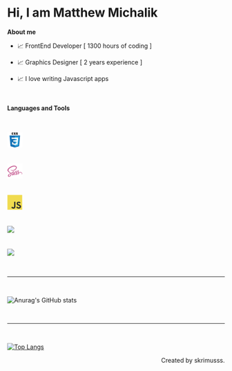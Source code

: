 <h1 align="left">Hi, I am Matthew Michalik</h1>

**About me**

- 📈 FrontEnd Developer [ 1300 hours of coding ]

- 📈 Graphics Designer [ 2 years experience ]

- 📈 I love writing Javascript apps

<br>

**Languages and Tools**

 <code> <br> <img src="https://raw.githubusercontent.com/devicons/devicon/master/icons/css3/css3-original-wordmark.svg" height="35"/> </code>
 <code> <br> <img src="https://raw.githubusercontent.com/devicons/devicon/master/icons/sass/sass-original.svg" height="35"/> </code>
 <code> <br> <img src="https://raw.githubusercontent.com/devicons/devicon/master/icons/javascript/javascript-original.svg" height="35"/> </code>
 <code> <br> <img src="https://www.vectorlogo.zone/logos/git-scm/git-scm-icon.svg" height="35"/> </code>
 <code> <br> <img src="https://angular.io/assets/images/logos/angular/angular.svg" height="35"/> </code>
 
 <br>
 
 ---
 
 <br>
 
![Anurag's GitHub stats](https://github-readme-stats.vercel.app/api?username=skrimusss&show_icons=true)
  
 <br>
  
---

<br>

[![Top Langs](https://github-readme-stats.vercel.app/api/top-langs/?username=skrimusss&layout=compact)](https://github.com/anuraghazra/github-readme-stats)

<p align="right"> Created by skrimusss. </p>
